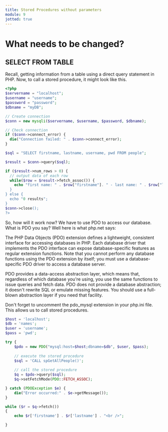 ```yaml
---
title: Stored Procedures without parameters
module: 9
jotted: true
---
```


# What needs to be changed?

## SELECT FROM TABLE

Recall, getting information from a table using a direct query statement in PHP. Now, to call a stored procedure, it might look like this.

```php
<?php
$servername = "localhost";
$username = "username";
$password = "password";
$dbname = "myDB";

// Create connection
$conn = new mysqli($servername, $username, $password, $dbname);

// Check connection
if ($conn->connect_error) {
  die("Connection failed: " . $conn->connect_error);
}

$sql = "SELECT firstname, lastname, username, pwd FROM people";

$result = $conn->query($sql);

if ($result->num_rows > 0) {
  // output data of each row
  while($row = $result->fetch_assoc()) {
    echo "first name: " . $row["firstname"]. " - last name: " . $row["lastname"]. " - username: " . $row["username"]. " - pwd: " . $row["pwd"]. " -  "<br>"
  }
} else {
  echo "0 results";
}
$conn->close();
?>

```

So, how will it work now?  We have to use PDO to access our database.  What is PDO you say? Well here is what php.net says:

The PHP Data Objects (PDO) extension defines a lightweight, consistent interface for accessing databases in PHP. Each database driver that implements the PDO interface can expose database-specific features as regular extension functions. Note that you cannot perform any database functions using the PDO extension by itself; you must use a database-specific PDO driver to access a database server.

PDO provides a data-access abstraction layer, which means that, regardless of which database you're using, you use the same functions to issue queries and fetch data. PDO does not provide a database abstraction; it doesn't rewrite SQL or emulate missing features. You should use a full-blown abstraction layer if you need that facility.

Don't forget to uncomment the pdo_mysql extension in your php.ini file.  This allows us to call stored procedures. 

```php
$host = 'localhost'; 
$db = 'names';
$user = 'username';
$pass = 'pwd';

try {
    $pdo = new PDO("mysql:host=$host;dbname=$db", $user, $pass);
    
    // execute the stored procedure
    $sql = 'CALL spGetAllPeople()';
    
    // call the stored procedure
    $q = $pdo->query($sql);
    $q->setFetchMode(PDO::FETCH_ASSOC);

} catch (PDOException $e) {
    die("Error occurred:" . $e->getMessage());
}

while ($r = $q->fetch())
{
    echo $r['firstname'] . $r['lastname'] . "<br />";

}

```


